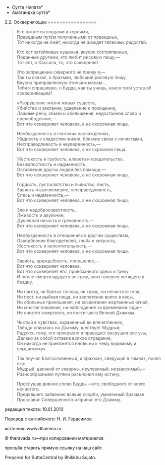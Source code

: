 * Сутта Нипата*
* Амагандха сутта*

2\.2\. Оскверняющее
\=\=\=\=\=\=\=\=\=\=\=\=\=\=\=\=\=

> Кто питается плодами и корнями,  
> Праведным путём полученными от праведных,  
> Тот никогда не лжёт, никогда не жаждет телесных радостей\.
>
> Кто ест затейливые кушанья, вкусно состряпанные,  
> Поданные другими, кто любит рисовую пищу,—  
> Тот ест, о Кассапа, то, что оскверняет\.
>
> Это запрещение скверного не приму я,—  
> Так ты сказал, о брахман, любящий рисовую пищу,  
> Вкусно приправленную птичьим мясом…  
> Тебя я спрашиваю, о Будда, как ты учишь, каков твой устав об оскверняющем?
>
> «Разрушение жизни живых существ,  
> Убийство и заклание, удавление и похищение,  
> Ложные речи, обман и обольщение, недостойное слово и прелюбодеяние,—  
> Вот что оскверняет человека, а не скоромная пища\.
>
> Необузданность в плотских наслаждениях,  
> Жадность к сладостям жизни, близкие связи с нечистыми,  
> Несправедливость и неуверенность,—  
> Вот что оскверняет человека, а не скромная пища\.
>
> Жестокость и грубость, клевета и предательство,  
> Безжалостность и надменность,  
> Оставление других людей без помощи,—  
> Вот что оскверняет человека, а не скоромная пища\.
>
> Гордость, пустосвятство и пьянство, лесть,  
> Зависть и высокомерие, несправедливость,  
> Спесь и надменность,—  
> Вот что оскверняет человека, а не скоромная пища\.
>
> Зло и недобросовестность,  
> Лживость и двуличие,  
> Душевная низость и греховность,—  
> Вот что оскверняет человека, а не скоромная пища\.
>
> Необузданность в отношениях к другим существам,  
> Оскорбление благодетелей, злоба и хитрость,  
> Жестокость и непочтительность,—  
> Вот что оскверняет человека, а не скоромная пища\.
>
> Зависть, враждебность, поношение,—  
> Вот что оскверняет человека,  
> Вот что оскверняет его, привязанного здесь к греху  
> И после смерти идущего во тьму, вниз головою летящего в бездну\.
>
> Ни нагота, ни бритье головы, ни грязь, ни нечистота тела,  
> Ни пост, ни рыбная пища, ни заплетение волос в косы,  
> Ни обильные приношения, ни возжигания жертвенных огней,  
> Ни многое покаяние, ни наблюдение за временами года—  
> Не очистят смертного, не постигшего Вечной Дхаммы\.
>
> Чистый в чувствах, охраненный во впечатлениях,  
> Твёрдо опираясь на Дхамму, шествует Мудрый,  
> Радуясь тому, что прекрасно и праведно: разрушив все узы,  
> Далеко за собой оставив всякое страдание,  
> Он никогда не привяжется вновь ни к чему видимому и слышимому»\.
>
> Так поучал Благословенный, и брахман, сведущий в гимнах, понял его:  
> Мудрый, далекий от скверны, неуловимый, независимый,—  
> Разнообразными путями разъяснил ему истину\.
>
> Прослушав дивное слово Будды,—его, свободного от всего нечистого,  
> Предавшего забвению всякие скорби, умиленный брахман  
> Прославил Совершенного и принял его Дхамму\.

редакция текста: 10\.01\.2010

Перевод с английского: Н\. И\. Герасимов

источник: www\.dhamma\.ru

© theravada\.ru—при копировании материалов

просьба ставить прямую ссылку на наш сайт\.

Prepared for SuttaCentral by Bhikkhu Sujato\.